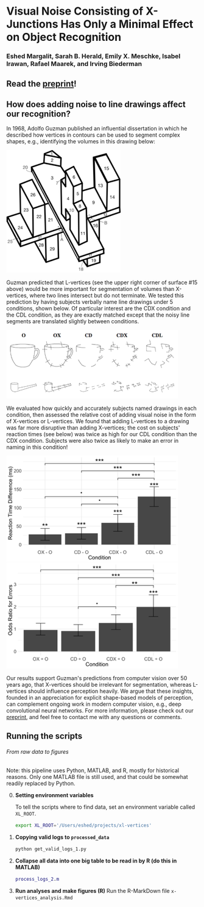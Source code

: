 # Visual Noise Consisting of X-Junctions Has Only a Minimal Effect on Object Recognition 
### Eshed Margalit, Sarah B. Herald, Emily X. Meschke, Isabel Irawan, Rafael Maarek, and Irving Biederman

## Read the [preprint](https://psyarxiv.com/cje3y/)!
## How does adding noise to line drawings affect our recognition?
In 1968, Adolfo Guzman published an influential dissertation in which he described how vertices in contours can be used to segment complex shapes, e.g., identifying the volumes in this drawing below:

<img src="https://github.com/eshedmargalit/margalit_et_al_2019_vertices/blob/master/paper_figures/fig1.png" width="300" />

Guzman predicted that L-vertices (see the upper right corner of surface #15 above) would be more important for segmentation of volumes than X-vertices, where two lines intersect but do not terminate. We tested this prediction by having subjects verbally name line drawings under 5 conditions, shown below. Of particular interest are the CDX condition and the CDL condition, as they are exactly matched except that the noisy line segments are translated slightly between conditions.

<img src="https://github.com/eshedmargalit/margalit_et_al_2019_vertices/blob/master/paper_figures/fig3.png" width="450" />

We evaluated how quickly and accurately subjects named drawings in each condition, then assessed the relative cost of adding visual noise in the form of X-vertices or L-vertices. We found that adding L-vertices to a drawing was far more disruptive than adding X-vertices; the cost on subjects' reaction times (see below) was twice as high for our CDL condition than the CDX condition. Subjects were also twice as likely to make an error in naming in this condition!

<img src="https://github.com/eshedmargalit/margalit_et_al_2019_vertices/blob/master/paper_figures/fig4.png" width="450" />
<img src="https://github.com/eshedmargalit/margalit_et_al_2019_vertices/blob/master/paper_figures/fig5.png" width="450" />


Our results support Guzman's predictions from computer vision over 50 years ago, that X-vertices should be irrelevant for segmentation, whereas L-vertices should influence perception heavily. We argue that these insights, founded in an appreciation for explicit shape-based models of perception, can complement ongoing work in modern computer vision, e.g., deep convolutional neural networks. For more information, please check out our [preprint](https://psyarxiv.com/cje3y/), and feel free to contact me with any questions or comments.

## Running the scripts
###### _From raw data to figures_

Note: this pipeline uses Python, MATLAB, and R, mostly for historical reasons. Only one MATLAB file is still used, and that could be somewhat readily replaced by Python.

0. **Setting environment variables**

    To tell the scripts where to find data, set an environment variable called `XL_ROOT`.
    ```bash
	export XL_ROOT='/Users/eshed/projects/xl-vertices'
	```

1. **Copying valid logs to `processed_data`**

    ```bash
	python get_valid_logs_1.py
	```

2. **Collapse all data into one big table to be read in by R (do this in MATLAB)**

    ```MATLAB
	process_logs_2.m
	```

3. **Run analyses and make figures (R)**
	Run the R-MarkDown file `x-vertices_analysis.Rmd`
